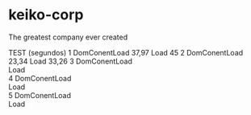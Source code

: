 # keiko-corp
The greatest company ever created

 TEST (segundos)
1
DomConentLoad   37,97
Load            45
2
DomConentLoad   23,34
Load            33,26
3
DomConentLoad   
Load            
4
DomConentLoad   
Load            
5
DomConentLoad   
Load            
